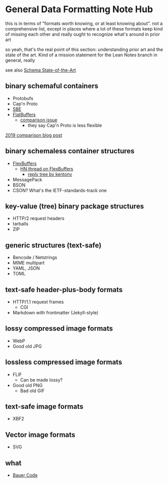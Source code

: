 # General Data Formatting Note Hub

this is in terms of "formats worth knowing, or at least knowing about". not a comprehensive list, except in places where a lot of these formats keep kind of missing each other and really ought to recognize what's around in prior art

so yeah, that's the real point of this section: understanding prior art and the state of the art. Kind of a mission statement for the Lean Notes branch in general, really

see also [Schema State-of-the-Art](93gsh-tg5pd-83b8j-wyd50-a41we)

## binary schemaful containers

- Protobufs
- Cap'n Proto
- [SBE](https://github.com/real-logic/simple-binary-encoding)
- [FlatBuffers](https://google.github.io/flatbuffers/flatbuffers_guide_tutorial.html)
  - [comparison issue](https://github.com/google/flatbuffers/issues/2)
    - they say Cap'n Proto is less flexible

[2019 comparison blog post](https://speice.io/2019/09/binary-format-shootout.html)

## binary schemaless container structures

- [FlexBuffers](https://google.github.io/flatbuffers/flexbuffers.html)
  - [HN thread on FlexBuffers](https://news.ycombinator.com/item?id=23588558)
    - [reply tree by kentonv](https://news.ycombinator.com/item?id=23589132)
- MessagePack
- BSON
- CSON? What's the IETF-standards-track one

## key-value (tree) binary package structures

- HTTP/2 request headers
- tarballs
- ZIP

## generic structures (text-safe)

- Bencode / Netstrings
- MIME multipart
- YAML, JSON
- TOML

## text-safe header-plus-body formats

- HTTP/1.1 request frames
  - CGI
- Markdown with frontmatter (Jekyll-style)

## lossy compressed image formats

- WebP
- Good old JPG

## lossless compressed image formats

- FLIF
  - Can be made lossy?
- Good old PNG
  - Bad old GIF

## text-safe image formats

- XBF2

## Vector image formats

- SVG

## what

- [Bauer Code](g4gjt-x4c55-mt9wy-dn1vd-jg9ge)
